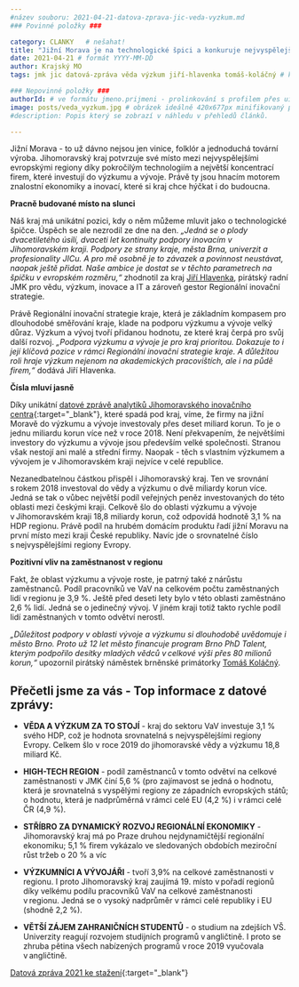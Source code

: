 ```yaml
---
#název souboru: 2021-04-21-datova-zprava-jic-veda-vyzkum.md
### Povinné položky ###

category: CLANKY   # nešahat!
title: "Jižní Morava je na technologické špici a konkuruje nejvyspělejším evropským regionům"
date: 2021-04-21 # formát YYYY-MM-DD
author: Krajský MO
tags: jmk jic datová-zpráva věda výzkum jiří-hlavenka tomáš-koláčný # kategorie odděleny mezerami, např. volby zemědělství životní-prostředí piráti (viz https://jihomoravsky.pirati.cz/tags/)

### Nepovinné položky ###
authorId: # ve formátu jmeno.prijmeni - prolinkování s profilem přes uid
image: posts/veda_vyzkum.jpg # obrázek ideálně 420x677px minifikovaný přes https://tinypng.com/
#description: Popis který se zobrazí v náhledu v přehledů článků.

---
```


Jižní Morava - to už dávno nejsou jen vinice, folklór a jednoduchá tovární výroba. Jihomoravský kraj potvrzuje své místo mezi nejvyspělejšími evropskými regiony díky pokročilým technologiím a největší koncentrací firem, které investují do výzkumu a vývoje. Právě ty jsou hnacím motorem znalostní ekonomiky a inovací, které si kraj chce hýčkat i do budoucna. 
 
**Pracně budované místo na slunci**
 
Náš kraj má unikátní pozici, kdy o něm můžeme mluvit jako o technologické špičce. Úspěch se ale nezrodil ze dne na den. *„Jedná se o plody dvacetiletého úsilí, dvaceti let kontinuity podpory inovacím v Jihomoravském kraji. Podpory ze strany kraje, města Brna, univerzit a profesionality JICu. A pro mě osobně je to závazek a povinnost neustávat, naopak ještě přidat. Naše ambice je dostat se v těchto parametrech na špičku v evropském rozměru,“* zhodnotil za kraj [Jiří Hlavenka](https://jihomoravsky.pirati.cz/lide/jiri-hlavenka), pirátský radní JMK pro vědu, výzkum, inovace a IT a zároveň gestor Regionální inovační strategie. 

Právě Regionální inovační strategie kraje, která je základním kompasem pro dlouhodobé směřování kraje, klade na podporu výzkumu a vývoje velký důraz. Výzkum a vývoj tvoří přidanou hodnotu, ze které kraj čerpá pro svůj další rozvoj. *„Podpora výzkumu a vývoje je pro kraj prioritou. Dokazuje to i její klíčová pozice v rámci Regionální inovační strategie kraje. A důležitou roli hraje výzkum nejenom na akademických pracovištích, ale i na půdě firem,“* dodává Jiří Hlavenka.
 
**Čísla mluví jasně**
 
Díky unikátní [datové zprávě analytiků Jihomoravského inovačního centra](https://brnoregion.brandcloud.pro/#/document/35379/103833){:target="_blank"}, které spadá pod kraj, víme, že firmy na jižní Moravě do výzkumu a vývoje investovaly přes deset miliard korun. To je o jednu miliardu korun více než v roce 2018. Není překvapením, že největšími investory do výzkumu a vývoje jsou především velké společnosti. Stranou však nestojí ani malé a střední firmy. Naopak - těch s vlastním výzkumem a vývojem je v Jihomoravském kraji nejvíce v celé republice. 
 
Nezanedbatelnou částkou přispěl i Jihomoravský kraj. Ten ve srovnání s rokem 2018 investoval do vědy a výzkumu o dvě miliardy korun více. Jedná se tak o vůbec největší podíl veřejných peněz investovaných do této oblasti mezi českými kraji. Celkově šlo do oblasti výzkumu a vývoje v Jihomoravském kraji 18,8 miliardy korun, což odpovídá hodnotě 3,1 % na HDP regionu. Právě podíl na hrubém domácím produktu řadí jižní Moravu na první místo mezi kraji České republiky. Navíc jde o srovnatelné číslo s nejvyspělejšími regiony Evropy.
 
**Pozitivní vliv na zaměstnanost v regionu**
 
Fakt, že oblast výzkumu a vývoje roste, je patrný také z nárůstu zaměstnanců. Podíl pracovníků ve VaV na celkovém počtu zaměstnaných lidí v regionu je 3,9 %. Ještě před deseti lety bylo v této oblasti zaměstnáno 2,6 % lidí. Jedná se o jedinečný vývoj. V jiném kraji totiž takto rychle podíl lidí zaměstnaných v tomto odvětví nerostl. 

*„Důležitost podpory v oblasti vývoje a výzkumu si dlouhodobě uvědomuje i město Brno. Proto už 12 let město financuje program Brno PhD Talent, kterým podpořilo desítky mladých vědců v celkové výši přes 80 milionů korun,“* upozornil pirátský náměstek brněnské primátorky [Tomáš Koláčný](https://jihomoravsky.pirati.cz/lide/tomas-kolacny).

## Přečetli jsme za vás - Top informace z datové zprávy:

- **VĚDA A VÝZKUM ZA TO STOJÍ** - kraj do sektoru VaV investuje 3,1 % svého HDP, což je hodnota srovnatelná s nejvyspělejšími regiony Evropy. Celkem šlo v roce 2019 do jihomoravské vědy a výzkumu 18,8 miliard Kč.
 
- **HIGH-TECH REGION** - podíl zaměstnanců v tomto odvětví na celkové zaměstnanosti v JMK činí 5,6 % (pro zajímavost se jedná o hodnotu, která je srovnatelná s vyspělými regiony ze západních evropských států; o hodnotu, která je nadprůměrná v rámci celé EU (4,2 %) i v rámci celé ČR (4,9 %).
 
- **STŘÍBRO ZA DYNAMICKÝ ROZVOJ REGIONÁLNÍ EKONOMIKY** - Jihomoravský kraj má po Praze druhou nejdynamičtější regionální ekonomiku; 5,1 % firem vykázalo ve sledovaných obdobích meziroční růst tržeb o 20 % a víc
 
- **VÝZKUMNÍCI A VÝVOJÁŘI** - tvoří 3,9% na celkové zaměstnanosti v regionu. I proto Jihomoravský kraj zaujímá 19. místo v pořadí regionů díky velkému podílu pracovníků VaV na celkové zaměstnanosti v regionu. Jedná se o vysoký nadprůměr v rámci celé republiky i EU (shodně 2,2 %).
 
- **VĚTŠÍ ZÁJEM ZAHRANIČNÍCH STUDENTŮ** - o studium na zdejších VŠ. Univerzity reagují rozvojem studijních programů v angličtině. I proto se zhruba pětina všech nabízených programů v roce 2019 vyučovala v angličtině. 

[Datová zpráva 2021 ke stažení](https://brnoregion.brandcloud.pro/#/document/35379/103833){:target="_blank"}

